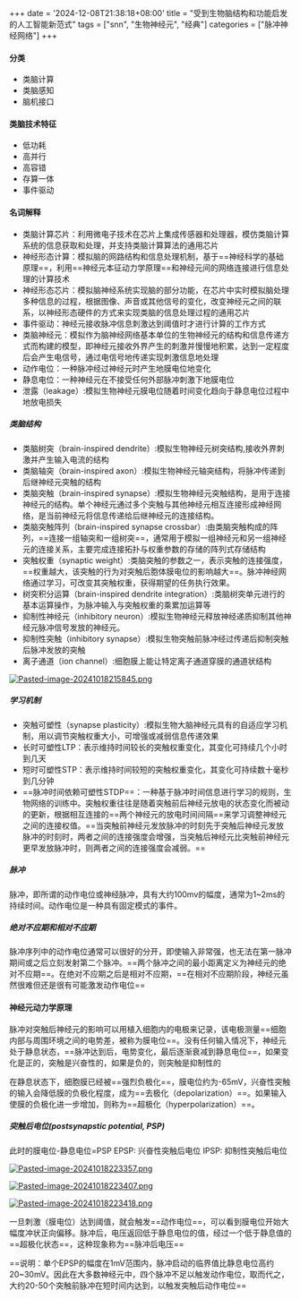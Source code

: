 +++
date = '2024-12-08T21:38:18+08:00'
title = "受到生物脑结构和功能启发的人工智能新范式"
tags = ["snn", "生物神经元", "经典"]
categories = ["脉冲神经网络"]
+++

#### 分类

- 类脑计算
- 类脑感知
- 脑机接口
#### 类脑技术特征

- 低功耗
- 高并行
- 高容错
- 存算一体
- 事件驱动

#### 名词解释

- 类脑计算芯片：利用微电子技术在芯片上集成传感器和处理器，模仿类脑计算系统的信息获取和处理，并支持类脑计算算法的通用芯片
- 神经形态计算：模拟脑的网路结构和信息处理机制，基于==神经科学的基础原理==，利用==神经元本征动力学原理==和神经元间的网络连接进行信息处理的计算技术
- 神经形态芯片：模拟脑神经系统实现脑的部分功能，在芯片中实时模拟脑处理多种信息的过程，根据图像、声音或其他信号的变化，改变神经元之间的联系，以神经形态硬件的方式来实现类脑的信息处理过程的通用芯片
- 事件驱动：神经元接收脉冲信息刺激达到阈值时才进行计算的工作方式
- 类脑神经元：模拟作为脑神经网络基本单位的生物神经元的结构和信息传递方式而构建的模型，即神经元接收外界产生的刺激并慢慢地积累，达到一定程度后会产生电信号，通过电信号地传递实现刺激信息地处理
- 动作电位：一种脉冲经过神经元时产生地膜电位地变化
- 静息电位：一种神经元在不接受任何外部脉冲刺激下地膜电位
- 泄露（leakage）:模拟生物神经元膜电位随着时间变化趋向于静息电位过程中地放电损失
##### 类脑结构

- 类脑树突（brain-inspired dendrite）:模拟生物神经元树突结构,接收外界刺激并产生输入电流的结构
- 类脑轴突（brain-inspired axon）:模拟生物神经元轴突结构，将脉冲传递到后继神经元突触的结构
- 类脑突触（brain-inspired synapse）:模拟生物神经元突触结构，是用于连接神经元的结构。单个神经元通过多个突触与其他神经元相互连接形成神经网络，是当前神经元将信息传递给后继神经元的连接结构。
- 类脑突触阵列（brain-inspired synapse crossbar）:由类脑突触构成的阵列，==连接一组轴突和一组树突==，通常用于模拟一组神经元和另一组神经元的连接关系，主要完成连接拓扑与权重参数的存储的阵列式存储结构
- 突触权重（synaptic weight）:类脑突触的参数之一，表示突触的连接强度，==权重越大，该突触的行为对突触后胞体膜电位的影响越大==。脉冲神经网络通过学习，可改变其突触权重，获得期望的任务执行效果。
- 树突积分运算（brain-inspired dendrite integration）:类脑树突单元进行的基本运算操作，为脉冲输入与突触权重的乘累加运算等
- 抑制性神经元（inhibitory neuron）:模拟生物神经元释放神经递质抑制其他神经元脉冲信号发放的神经元。
- 抑制性突触（inhibitory synapse）:模拟生物突触前脉冲经过传递后抑制突触后脉冲发放的突触
- 离子通道（ion channel）:细胞膜上能让特定离子通道穿膜的通道状结构

[![Pasted-image-20241018215845.png](https://i.postimg.cc/jq9qfLBC/Pasted-image-20241018215845.png)](https://postimg.cc/s1YRdDjR)
##### 学习机制

- 突触可塑性（synapse plasticity）:模拟生物大脑神经元具有的自适应学习机制，用以调节突触权重大小，可增强或减弱信息传递效果
- 长时可塑性LTP：表示维持时间较长的突触权重变化，其变化可持续几个小时到几天
- 短时可塑性STP：表示维持时间较短的突触权重变化，其变化可持续数十毫秒到几分钟
- ==脉冲时间依赖可塑性STDP==：一种基于脉冲时间信息进行学习的规则，生物网络的训练中。突触权重往往是随着突触前后神经元放电的状态变化而被动的更新，根据相互连接的==两个神经元的放电时间间隔==来学习调整神经元之间的连接权值。==当突触前神经元发放脉冲的时刻先于突触后神经元发放脉冲的时刻时，两者之间的连接强度会增强，当突触后神经元比突触前神经元更早发放脉冲时，则两者之间的连接强度会减弱。==

##### 脉冲

脉冲，即所谓的动作电位或神经脉冲，具有大约100mv的幅度，通常为1~2ms的持续时间。动作电位是一种具有固定模式的事件。

##### 绝对不应期和相对不应期

脉冲序列中的动作电位通常可以很好的分开，即使输入非常强，也无法在第一脉冲期间或之后立刻发射第二个脉冲。==两个脉冲之间的最小距离定义为神经元的绝对不应期==。在绝对不应期之后是相对不应期，==在相对不应期阶段，神经元虽然很难但还是很有可能激发动作电位==

#### 神经元动力学原理

脉冲对突触后神经元的影响可以用植入细胞内的电极来记录，该电极测量==细胞内部与周围环境之间的电势差，被称为膜电位==。没有任何输入情况下，神经元处于静息状态，==脉冲达到后，电势变化，最后逐渐衰减到静息电位==，如果变化是正的，突触是兴奋性的，如果是负的，则突触是抑制性的

在静息状态下，细胞膜已经被==强烈负极化==，膜电位约为-65mV，兴奋性突触的输入会降低膜的负极化程度，成为==去极化（depolarization）==。如果输入使膜的负极化进一步增加，则称为==超极化（hyperpolarization）==。

##### 突触后电位(postsynapstic potential, PSP) 

此时的膜电位-静息电位=PSP
EPSP: 兴奋性突触后电位
IPSP: 抑制性突触后电位

[![Pasted-image-20241018223357.png](https://i.postimg.cc/bNty9qjg/Pasted-image-20241018223357.png)](https://postimg.cc/9rcHW50w)

[![Pasted-image-20241018223407.png](https://i.postimg.cc/1319WbmQ/Pasted-image-20241018223407.png)](https://postimg.cc/XpxSqHBH)

[![Pasted-image-20241018223418.png](https://i.postimg.cc/Z5PJXjny/Pasted-image-20241018223418.png)](https://postimg.cc/k24rbQxn)

一旦刺激（膜电位）达到阈值，就会触发==动作电位==，可以看到膜电位开始大幅度冲状正向偏移。脉冲后，电压返回低于静息电位的值，经过一个低于静息值的==超极化状态==，这种现象称为==脉冲后电压==

==说明：单个EPSP的幅度在1mV范围内，脉冲启动的临界值比静息电位高约20~30mV。因此在大多数神经元中，四个脉冲不足以触发动作电位，取而代之，大约20-50个突触前脉冲在短时间内达到，以触发突触后动作电位==


<!-- #### 神经元模型

##### Hodgkin-Huxley model(霍奇金-赫胥黎模型)


##### Integrate and fire model（积分发放模型）


##### Leaky integrate and file model（泄露积分发放模型）


##### Izhikevich model（伊斯克维奇模型） -->

